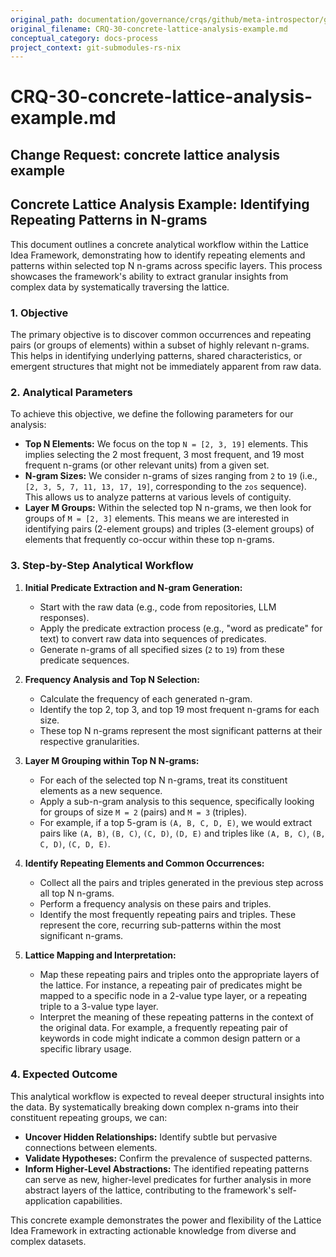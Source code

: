 ```yaml
---
original_path: documentation/governance/crqs/github/meta-introspector/git-submodules-rs-nix/docs/crq_standardized/CRQ-30-concrete-lattice-analysis-example.md
original_filename: CRQ-30-concrete-lattice-analysis-example.md
conceptual_category: docs-process
project_context: git-submodules-rs-nix
---
```


# CRQ-30-concrete-lattice-analysis-example.md

## Change Request: concrete lattice analysis example
## Concrete Lattice Analysis Example: Identifying Repeating Patterns in N-grams

This document outlines a concrete analytical workflow within the Lattice Idea Framework, demonstrating how to identify repeating elements and patterns within selected top N n-grams across specific layers. This process showcases the framework's ability to extract granular insights from complex data by systematically traversing the lattice.

### 1. Objective

The primary objective is to discover common occurrences and repeating pairs (or groups of elements) within a subset of highly relevant n-grams. This helps in identifying underlying patterns, shared characteristics, or emergent structures that might not be immediately apparent from raw data.

### 2. Analytical Parameters

To achieve this objective, we define the following parameters for our analysis:

*   **Top N Elements:** We focus on the top `N = [2, 3, 19]` elements. This implies selecting the 2 most frequent, 3 most frequent, and 19 most frequent n-grams (or other relevant units) from a given set.
*   **N-gram Sizes:** We consider n-grams of sizes ranging from `2` to `19` (i.e., `[2, 3, 5, 7, 11, 13, 17, 19]`, corresponding to the `zos` sequence). This allows us to analyze patterns at various levels of contiguity.
*   **Layer M Groups:** Within the selected top N n-grams, we then look for groups of `M = [2, 3]` elements. This means we are interested in identifying pairs (2-element groups) and triples (3-element groups) of elements that frequently co-occur within these top n-grams.

### 3. Step-by-Step Analytical Workflow

1.  **Initial Predicate Extraction and N-gram Generation:**
    *   Start with the raw data (e.g., code from repositories, LLM responses).
    *   Apply the predicate extraction process (e.g., "word as predicate" for text) to convert raw data into sequences of predicates.
    *   Generate n-grams of all specified sizes (`2` to `19`) from these predicate sequences.

2.  **Frequency Analysis and Top N Selection:**
    *   Calculate the frequency of each generated n-gram.
    *   Identify the top 2, top 3, and top 19 most frequent n-grams for each size.
    *   These top N n-grams represent the most significant patterns at their respective granularities.

3.  **Layer M Grouping within Top N N-grams:**
    *   For each of the selected top N n-grams, treat its constituent elements as a new sequence.
    *   Apply a sub-n-gram analysis to this sequence, specifically looking for groups of size `M = 2` (pairs) and `M = 3` (triples).
    *   For example, if a top 5-gram is `(A, B, C, D, E)`, we would extract pairs like `(A, B)`, `(B, C)`, `(C, D)`, `(D, E)` and triples like `(A, B, C)`, `(B, C, D)`, `(C, D, E)`.

4.  **Identify Repeating Elements and Common Occurrences:**
    *   Collect all the pairs and triples generated in the previous step across all top N n-grams.
    *   Perform a frequency analysis on these pairs and triples.
    *   Identify the most frequently repeating pairs and triples. These represent the core, recurring sub-patterns within the most significant n-grams.

5.  **Lattice Mapping and Interpretation:**
    *   Map these repeating pairs and triples onto the appropriate layers of the lattice. For instance, a repeating pair of predicates might be mapped to a specific node in a 2-value type layer, or a repeating triple to a 3-value type layer.
    *   Interpret the meaning of these repeating patterns in the context of the original data. For example, a frequently repeating pair of keywords in code might indicate a common design pattern or a specific library usage.

### 4. Expected Outcome

This analytical workflow is expected to reveal deeper structural insights into the data. By systematically breaking down complex n-grams into their constituent repeating groups, we can:

*   **Uncover Hidden Relationships:** Identify subtle but pervasive connections between elements.
*   **Validate Hypotheses:** Confirm the prevalence of suspected patterns.
*   **Inform Higher-Level Abstractions:** The identified repeating patterns can serve as new, higher-level predicates for further analysis in more abstract layers of the lattice, contributing to the framework's self-application capabilities.

This concrete example demonstrates the power and flexibility of the Lattice Idea Framework in extracting actionable knowledge from diverse and complex datasets.

